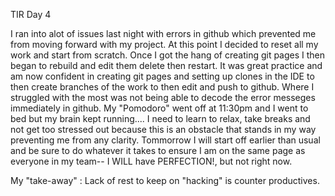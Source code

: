 TIR Day 4

I ran into alot of issues last night with errors in github which prevented me from moving forward with my project. At this point I decided to
reset all my work and start from scratch. Once I got the hang of creating git pages I then began to rebuild and edit them delete then restart. 
It was great practice and am now confident in creating git pages and setting up clones in the IDE to then create branches of the work to then 
edit and push to github. Where I struggled with the most was not being able to decode the error messeges immediately in github. My "Pomodoro" went
off at 11:30pm and I went to bed but my brain kept running.... I need to learn to relax, take breaks and not get too stressed out because this
is an obstacle that stands in my way preventing me from any clarity. Tommorrow I will start off earlier than usual and be sure to do whatever
it takes to ensure I am on the same page as everyone in my team-- I WILL have PERFECTION!, but not right now.

My "take-away" : Lack of rest to keep on "hacking" is counter productives. 

